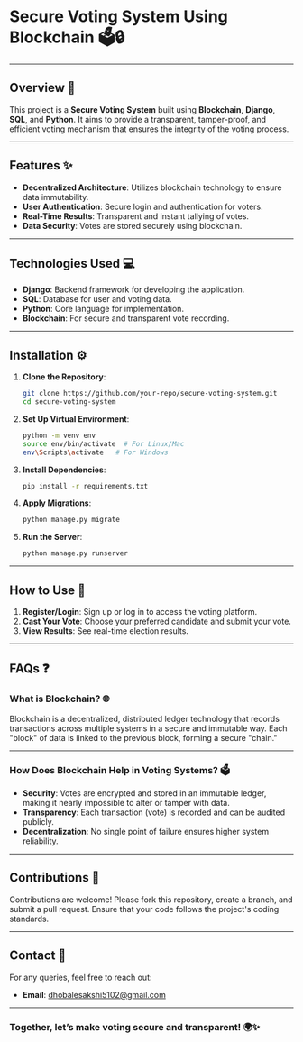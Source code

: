 # Secure Voting System Using Blockchain 🗳️🔒

---

## Overview 🌟
This project is a **Secure Voting System** built using **Blockchain**, **Django**, **SQL**, and **Python**. It aims to provide a transparent, tamper-proof, and efficient voting mechanism that ensures the integrity of the voting process.

---

## Features ✨
- **Decentralized Architecture**: Utilizes blockchain technology to ensure data immutability.
- **User Authentication**: Secure login and authentication for voters.
- **Real-Time Results**: Transparent and instant tallying of votes.
- **Data Security**: Votes are stored securely using blockchain.

---

## Technologies Used 💻
- **Django**: Backend framework for developing the application.
- **SQL**: Database for user and voting data.
- **Python**: Core language for implementation.
- **Blockchain**: For secure and transparent vote recording.

---

## Installation ⚙️

1. **Clone the Repository**:
   ```bash
   git clone https://github.com/your-repo/secure-voting-system.git
   cd secure-voting-system
   ```

2. **Set Up Virtual Environment**:
   ```bash
   python -m venv env
   source env/bin/activate  # For Linux/Mac
   env\Scripts\activate   # For Windows
   ```

3. **Install Dependencies**:
   ```bash
   pip install -r requirements.txt
   ```

4. **Apply Migrations**:
   ```bash
   python manage.py migrate
   ```

5. **Run the Server**:
   ```bash
   python manage.py runserver
   ```

---

## How to Use 🚀
1. **Register/Login**: Sign up or log in to access the voting platform.
2. **Cast Your Vote**: Choose your preferred candidate and submit your vote.
3. **View Results**: See real-time election results.

---

## FAQs ❓

### What is Blockchain? 🌐
Blockchain is a decentralized, distributed ledger technology that records transactions across multiple systems in a secure and immutable way. Each "block" of data is linked to the previous block, forming a secure "chain."

---

### How Does Blockchain Help in Voting Systems? 🗳️
- **Security**: Votes are encrypted and stored in an immutable ledger, making it nearly impossible to alter or tamper with data.
- **Transparency**: Each transaction (vote) is recorded and can be audited publicly.
- **Decentralization**: No single point of failure ensures higher system reliability.

---

## Contributions 🤝
Contributions are welcome! Please fork this repository, create a branch, and submit a pull request. Ensure that your code follows the project's coding standards.


---

## Contact 📧
For any queries, feel free to reach out:
- **Email**: dhobalesakshi5102@gmail.com


---

### Together, let’s make voting secure and transparent! 🌍✨
